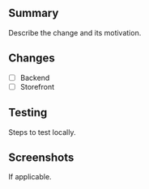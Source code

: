 ## Summary

Describe the change and its motivation.

## Changes
- [ ] Backend
- [ ] Storefront

## Testing
Steps to test locally.

## Screenshots
If applicable.
